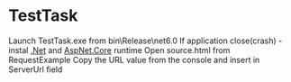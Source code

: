 # TestTask
Launch TestTask.exe from bin\Release\net6.0
If application close(crash) - instal [.Net](https://aka.ms/dotnet-core-applaunch?missing_runtime=true&arch=x64&rid=win10-x64&apphost_version=6.0.21) and [AspNet.Core](https://aka.ms/dotnet-core-applaunch?framework=Microsoft.AspNetCore.App&framework_version=6.0.0&arch=x64&rid=win10-x64) runtime
Open source.html from RequestExample
Copy the URL value from the console and insert in ServerUrl field